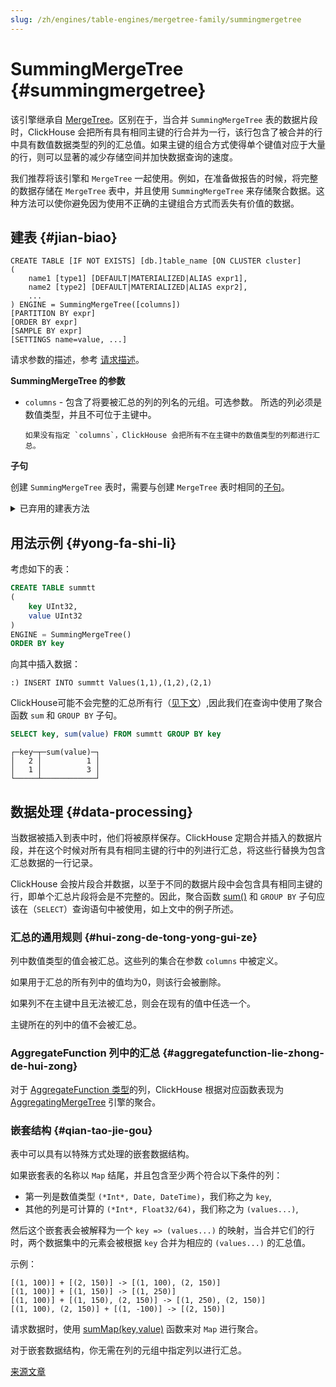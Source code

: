 ```yaml
---
slug: /zh/engines/table-engines/mergetree-family/summingmergetree
---
```

# SummingMergeTree {#summingmergetree}

该引擎继承自 [MergeTree](mergetree.md)。区别在于，当合并 `SummingMergeTree` 表的数据片段时，ClickHouse 会把所有具有相同主键的行合并为一行，该行包含了被合并的行中具有数值数据类型的列的汇总值。如果主键的组合方式使得单个键值对应于大量的行，则可以显著的减少存储空间并加快数据查询的速度。

我们推荐将该引擎和 `MergeTree` 一起使用。例如，在准备做报告的时候，将完整的数据存储在 `MergeTree` 表中，并且使用 `SummingMergeTree` 来存储聚合数据。这种方法可以使你避免因为使用不正确的主键组合方式而丢失有价值的数据。

## 建表 {#jian-biao}

    CREATE TABLE [IF NOT EXISTS] [db.]table_name [ON CLUSTER cluster]
    (
        name1 [type1] [DEFAULT|MATERIALIZED|ALIAS expr1],
        name2 [type2] [DEFAULT|MATERIALIZED|ALIAS expr2],
        ...
    ) ENGINE = SummingMergeTree([columns])
    [PARTITION BY expr]
    [ORDER BY expr]
    [SAMPLE BY expr]
    [SETTINGS name=value, ...]

请求参数的描述，参考 [请求描述](../../../engines/table-engines/mergetree-family/summingmergetree.md)。

**SummingMergeTree 的参数**

-   `columns` - 包含了将要被汇总的列的列名的元组。可选参数。
    所选的列必须是数值类型，并且不可位于主键中。

        如果没有指定 `columns`，ClickHouse 会把所有不在主键中的数值类型的列都进行汇总。

**子句**

创建 `SummingMergeTree` 表时，需要与创建 `MergeTree` 表时相同的[子句](mergetree.md)。

<details markdown="1">

<summary>已弃用的建表方法</summary>

    :::info "注意"
    不要在新项目中使用该方法，可能的话，请将旧项目切换到上述方法。

    CREATE TABLE [IF NOT EXISTS] [db.]table_name [ON CLUSTER cluster]
    (
        name1 [type1] [DEFAULT|MATERIALIZED|ALIAS expr1],
        name2 [type2] [DEFAULT|MATERIALIZED|ALIAS expr2],
        ...
    ) ENGINE [=] SummingMergeTree(date-column [, sampling_expression], (primary, key), index_granularity, [columns])

除 `columns` 外的所有参数都与 `MergeTree` 中的含义相同。

-   `columns` — 包含将要被汇总的列的列名的元组。可选参数。有关说明，请参阅上文。

</details>

## 用法示例 {#yong-fa-shi-li}

考虑如下的表：

``` sql
CREATE TABLE summtt
(
    key UInt32,
    value UInt32
)
ENGINE = SummingMergeTree()
ORDER BY key
```

向其中插入数据：

    :) INSERT INTO summtt Values(1,1),(1,2),(2,1)

ClickHouse可能不会完整的汇总所有行（[见下文](#data-processing)）,因此我们在查询中使用了聚合函数 `sum` 和 `GROUP BY` 子句。

``` sql
SELECT key, sum(value) FROM summtt GROUP BY key
```

    ┌─key─┬─sum(value)─┐
    │   2 │          1 │
    │   1 │          3 │
    └─────┴────────────┘

## 数据处理 {#data-processing}

当数据被插入到表中时，他们将被原样保存。ClickHouse 定期合并插入的数据片段，并在这个时候对所有具有相同主键的行中的列进行汇总，将这些行替换为包含汇总数据的一行记录。

ClickHouse 会按片段合并数据，以至于不同的数据片段中会包含具有相同主键的行，即单个汇总片段将会是不完整的。因此，聚合函数 [sum()](../../../engines/table-engines/mergetree-family/summingmergetree.md#agg_function-sum) 和 `GROUP BY` 子句应该在（`SELECT`）查询语句中被使用，如上文中的例子所述。

### 汇总的通用规则 {#hui-zong-de-tong-yong-gui-ze}

列中数值类型的值会被汇总。这些列的集合在参数 `columns` 中被定义。

如果用于汇总的所有列中的值均为0，则该行会被删除。

如果列不在主键中且无法被汇总，则会在现有的值中任选一个。

主键所在的列中的值不会被汇总。

### AggregateFunction 列中的汇总 {#aggregatefunction-lie-zhong-de-hui-zong}

对于 [AggregateFunction 类型](../../../engines/table-engines/mergetree-family/summingmergetree.md)的列，ClickHouse 根据对应函数表现为 [AggregatingMergeTree](aggregatingmergetree.md) 引擎的聚合。

### 嵌套结构 {#qian-tao-jie-gou}

表中可以具有以特殊方式处理的嵌套数据结构。

如果嵌套表的名称以 `Map` 结尾，并且包含至少两个符合以下条件的列：

-   第一列是数值类型 `(*Int*, Date, DateTime)`，我们称之为 `key`,
-   其他的列是可计算的 `(*Int*, Float32/64)`，我们称之为 `(values...)`,

然后这个嵌套表会被解释为一个 `key => (values...)` 的映射，当合并它们的行时，两个数据集中的元素会被根据 `key` 合并为相应的 `(values...)` 的汇总值。

示例：

    [(1, 100)] + [(2, 150)] -> [(1, 100), (2, 150)]
    [(1, 100)] + [(1, 150)] -> [(1, 250)]
    [(1, 100)] + [(1, 150), (2, 150)] -> [(1, 250), (2, 150)]
    [(1, 100), (2, 150)] + [(1, -100)] -> [(2, 150)]

请求数据时，使用 [sumMap(key,value)](../../../engines/table-engines/mergetree-family/summingmergetree.md) 函数来对 `Map` 进行聚合。

对于嵌套数据结构，你无需在列的元组中指定列以进行汇总。

[来源文章](https://clickhouse.com/docs/en/operations/table_engines/summingmergetree/) <!--hide-->
